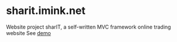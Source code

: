 # sharit.imink.net
Website project sharIT, a self-written MVC framework online trading website
See [demo][1]

[1]: sharit.imink.net
